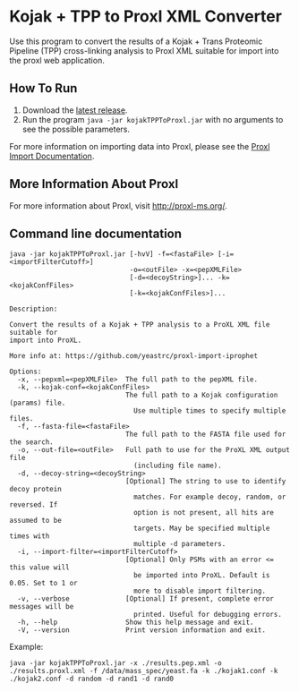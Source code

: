 Kojak + TPP to Proxl XML Converter
==================================

Use this program to convert the results of a Kojak + Trans Proteomic Pipeline (TPP)
cross-linking analysis to Proxl XML suitable for import into the proxl web application.

How To Run
-------------
1. Download the [latest release](https://github.com/yeastrc/proxl-import-kojak-tpp/releases).
2. Run the program ``java -jar kojakTPPToProxl.jar`` with no arguments to see the possible parameters.

For more information on importing data into Proxl, please see the [Proxl Import Documentation](http://proxl-web-app.readthedocs.io/en/latest/using/upload_data.html).

More Information About Proxl
-----------------------------
For more information about Proxl, visit http://proxl-ms.org/.


Command line documentation
---------------------------

```
java -jar kojakTPPToProxl.jar [-hvV] -f=<fastaFile> [-i=<importFilterCutoff>]
                              -o=<outFile> -x=<pepXMLFile>
                              [-d=<decoyString>]... -k=<kojakConfFiles>
                              [-k=<kojakConfFiles>]...

Description:

Convert the results of a Kojak + TPP analysis to a ProXL XML file suitable for
import into ProXL.

More info at: https://github.com/yeastrc/proxl-import-iprophet

Options:
  -x, --pepxml=<pepXMLFile>  The full path to the pepXML file.
  -k, --kojak-conf=<kojakConfFiles>
                             The full path to a Kojak configuration (params) file.
                               Use multiple times to specify multiple files.
  -f, --fasta-file=<fastaFile>
                             The full path to the FASTA file used for the search.
  -o, --out-file=<outFile>   Full path to use for the ProXL XML output file
                               (including file name).
  -d, --decoy-string=<decoyString>
                             [Optional] The string to use to identify decoy protein
                               matches. For example decoy, random, or reversed. If
                               option is not present, all hits are assumed to be
                               targets. May be specified multiple times with
                               multiple -d parameters.
  -i, --import-filter=<importFilterCutoff>
                             [Optional] Only PSMs with an error <= this value will
                               be imported into ProXL. Default is 0.05. Set to 1 or
                               more to disable import filtering.
  -v, --verbose              [Optional] If present, complete error messages will be
                               printed. Useful for debugging errors.
  -h, --help                 Show this help message and exit.
  -V, --version              Print version information and exit.
```
 
 Example:
 
  `java -jar kojakTPPToProxl.jar -x ./results.pep.xml -o ./results.proxl.xml
  -f /data/mass_spec/yeast.fa -k ./kojak1.conf -k ./kojak2.conf
  -d random -d rand1 -d rand0`

  
